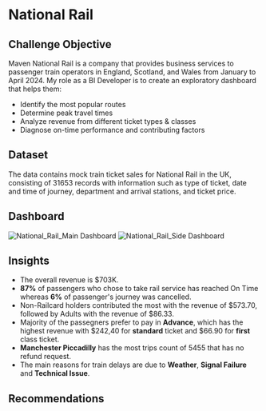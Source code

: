 # National Rail

## Challenge Objective
Maven National Rail is a company that provides business services to passenger train operators in England, Scotland, and Wales from January to April 2024. My role as a BI Developer is to create an exploratory dashboard that helps them:
- Identify the most popular routes
- Determine peak travel times
- Analyze revenue from different ticket types & classes
- Diagnose on-time performance and contributing factors

## Dataset
The data contains mock train ticket sales for National Rail in the UK, consisting of 31653 records with information such as type of ticket, date and time of journey, department and arrival stations, and ticket price.

## Dashboard
![National_Rail_Main Dashboard](https://github.com/user-attachments/assets/3ae36aa9-9808-4fbf-ab65-0cb834795480)
![National_Rail_Side Dashboard](https://github.com/user-attachments/assets/ee58a79d-bde7-4ca2-8e25-24deb3e7cdf1)

## Insights
- The overall revenue is $703K.
- **87%** of passengers who chose to take rail service has reached On Time whereas **6%** of passenger's journey was cancelled.
- Non-Railcard holders contributed the most with the revenue of $573.70, followed by Adults with the revenue of $86.33.
- Majority of the passegners prefer to pay in **Advance**, which has the highest revenue with $242,40 for **standard** ticket and $66.90 for **first** class ticket.
- **Manchester Piccadilly** has the most trips count of 5455 that has no refund request.
- The main reasons for train delays are due to **Weather**, **Signal Failure** and **Technical Issue**. 

## Recommendations
